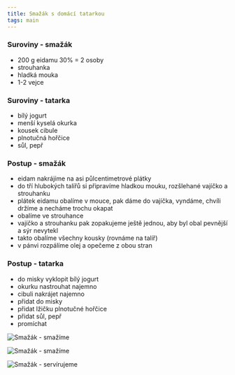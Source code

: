 ```yaml
---
title: Smažák s domácí tatarkou
tags: main
---
```


### Suroviny - smažák
- 200 g eidamu 30% = 2 osoby
- strouhanka
- hladká mouka
- 1-2 vejce


### Suroviny - tatarka
- bílý jogurt
- menší kyselá okurka
- kousek cibule
- plnotučná hořčice
- sůl, pepř

### Postup - smažák
- eidam nakrájíme na asi půlcentimetrové plátky
- do tří hlubokých talířů si připravíme hladkou mouku, rozšlehané vajíčko a strouhanku
- plátek eidamu obalíme v mouce, pak dáme do vajíčka, vyndáme, chvíli držíme a necháme trochu okapat
- obalíme ve strouhance
- vajíčko a strouhanku pak zopakujeme ještě jednou, aby byl obal pevnější a sýr nevytekl
- takto obalíme všechny kousky (rovnáme na talíř)
- v pánvi rozpálíme olej a opečeme z obou stran


### Postup - tatarka
- do misky vyklopit bílý jogurt
- okurku nastrouhat najemno
- cibuli nakrájet najemno
- přidat do misky
- přidat lžičku plnotučné hořčice
- přidat sůl, pepř
- promíchat



![Smažák - smažíme](/fotky/smazak1.jpg)

![Smažák - smažíme](/fotky/smazak2.jpg)

![Smažák - servírujeme](/fotky/smazak3.jpg)
